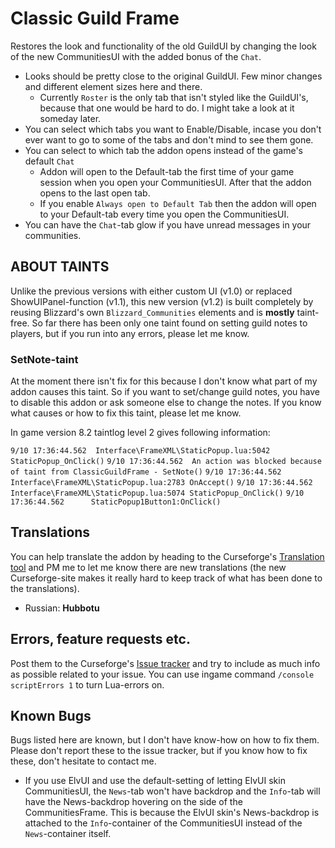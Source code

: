 # Classic Guild Frame

Restores the look and functionality of the old GuildUI by changing the look of the new CommunitiesUI with the added bonus of the `Chat`.

* Looks should be pretty close to the original GuildUI. Few minor changes and different element sizes here and there.
   * Currently `Roster` is the only tab that isn't styled like the GuildUI's, because that one would be hard to do. I might take a look at it someday later.
* You can select which tabs you want to Enable/Disable, incase you don't ever want to go to some of the tabs and don't mind to see them gone.
* You can select to which tab the addon opens instead of the game's default `Chat`
   * Addon will open to the Default-tab the first time of your game session when you open your CommunitiesUI. After that the addon opens to the last open tab.
   * If you enable `Always open to Default Tab` then the addon will open to your Default-tab every time you open the CommunitiesUI.
* You can have the `Chat`-tab glow if you have unread messages in your communities.

## ABOUT TAINTS
Unlike the previous versions with either custom UI (v1.0) or replaced ShowUIPanel-function (v1.1), this new version (v1.2) is built completely by reusing Blizzard's own `Blizzard_Communities` elements and is **mostly** taint-free. So far there has been only one taint found on setting guild notes to players, but if you run into any errors, please let me know.

### SetNote-taint
At the moment there isn't fix for this because I don't know what part of my addon causes this taint. So if you want to set/change guild notes, you have to disable this addon or ask someone else to change the notes. If you know what causes or how to fix this taint, please let me know.

In game version 8.2 taintlog level 2 gives following information:

`9/10 17:36:44.562  Interface\FrameXML\StaticPopup.lua:5042 StaticPopup_OnClick()`
`9/10 17:36:44.562  An action was blocked because of taint from ClassicGuildFrame - SetNote()`
`9/10 17:36:44.562      Interface\FrameXML\StaticPopup.lua:2783 OnAccept()`
`9/10 17:36:44.562      Interface\FrameXML\StaticPopup.lua:5074 StaticPopup_OnClick()`
`9/10 17:36:44.562      StaticPopup1Button1:OnClick()`

## Translations
You can help translate the addon by heading to the Curseforge's [Translation tool](https://www.curseforge.com/wow/addons/classic-guild-frame/localization) and PM me to let me know there are new translations (the new Curseforge-site makes it really hard to keep track of what has been done to the translations).

* Russian: **Hubbotu**

## Errors, feature requests etc.
Post them to the Curseforge's [Issue tracker](https://www.curseforge.com/wow/addons/classic-guild-frame/issues) and try to include as much info as possible related to your issue. You can use ingame command `/console scriptErrors 1` to turn Lua-errors on.

## Known Bugs
Bugs listed here are known, but I don't have know-how on how to fix them. Please don't report these to the issue tracker, but if you know how to fix these, don't hesitate to contact me.

- If you use ElvUI and use the default-setting of letting ElvUI skin CommunitiesUI, the `News`-tab won't have backdrop and the `Info`-tab will have the News-backdrop hovering on the side of the CommunitiesFrame. This is because the ElvUI skin's News-backdrop is attached to the `Info`-container of the CommunitiesUI instead of the `News`-container itself.